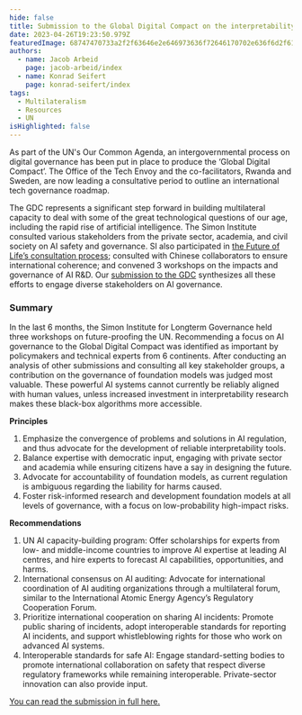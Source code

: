 ```yaml
---
hide: false
title: Submission to the Global Digital Compact on the interpretability of AI foundation models 
date: 2023-04-26T19:23:50.979Z
featuredImage: 68747470733a2f2f63646e2e646973636f72646170702e636f6d2f6174746163686d656e74732f313036333434373830393934323130363235352f313130303030313839373135363434343235322f5573657253495f776f72646c6573735f636f6c6f7266756c5f70617374656c5f677261706869635f64.png
authors:
  - name: Jacob Arbeid
    page: jacob-arbeid/index
  - name: Konrad Seifert
    page: konrad-seifert/index
tags:
  - Multilateralism
  - Resources
  - UN
isHighlighted: false
---
```

As part of the UN's Our Common Agenda, an intergovernmental process on digital governance has been put in place to produce the ‘Global Digital Compact’. The Office of the Tech Envoy and the co-facilitators, Rwanda and Sweden, are now leading a consultative period to outline an international tech governance roadmap.

The GDC represents a significant step forward in building multilateral capacity to deal with some of the great technological questions of our age, including the rapid rise of artificial intelligence. The Simon Institute consulted various stakeholders from the private sector, academia, and civil society on AI safety and governance. SI also participated in [the Future of Life’s consultation process](https://drive.google.com/file/d/1p5e4FTuUBfwOPEkut-2JFokSpQ5J98Ah/view?usp=sharing); consulted with Chinese collaborators to ensure international coherence; and convened 3 workshops on the impacts and governance of AI R&D. Our [submission to the GDC](https://drive.google.com/file/d/1X4-yEzofsygKHndYiE5x8Kf3xnyZpRjs/view?usp=share_link) synthesizes all these efforts to engage diverse stakeholders on AI governance. 

### Summary

In the last 6 months, the Simon Institute for Longterm Governance held three workshops on future-proofing the UN. Recommending a focus on AI governance to the Global Digital Compact was identified as important by policymakers and technical experts from 6 continents. After conducting an analysis of other submissions and consulting all key stakeholder groups, a contribution on the governance of foundation models was judged most valuable. These powerful AI systems cannot currently be reliably aligned with human values, unless increased investment in interpretability research makes these black-box algorithms more accessible.

**Principles**

1. Emphasize the convergence of problems and solutions in AI regulation, and thus advocate for the development of reliable interpretability tools.
2. Balance expertise with democratic input, engaging with private sector and academia while ensuring citizens have a say in designing the future.
3. Advocate for accountability of foundation models, as current regulation  is ambiguous regarding the liability for harms caused.
4. Foster risk-informed research and development foundation models at all levels of governance, with a focus on low-probability high-impact risks.


**Recommendations**

1. UN AI capacity-building program: Offer scholarships for experts from low- and middle-income countries to improve AI expertise at leading AI centres, and hire experts to forecast AI capabilities, opportunities, and harms.
2. International consensus on AI auditing: Advocate for international coordination of AI auditing organizations through a multilateral forum, similar to the International Atomic Energy Agency’s Regulatory Cooperation Forum.
3. Prioritize international cooperation on sharing AI incidents: Promote public sharing of incidents, adopt interoperable standards for reporting AI incidents, and support whistleblowing rights for those who work on advanced AI systems.
4. Interoperable standards for safe AI: Engage standard-setting bodies to promote international collaboration on safety that respect diverse regulatory frameworks while remaining interoperable. Private-sector innovation can also provide input.

[You can read the submission in full here.](https://drive.google.com/file/d/1X4-yEzofsygKHndYiE5x8Kf3xnyZpRjs/view?usp=share_link)
